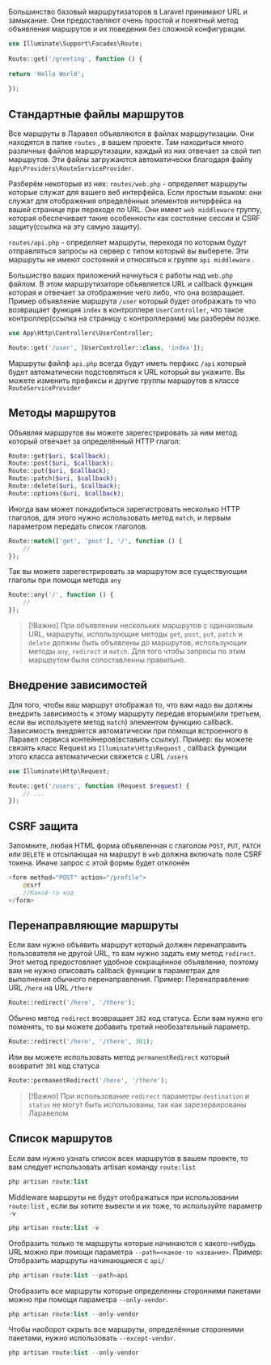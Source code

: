 Большинство базовый маршрутизаторов в Laravel принимают URL и замыкание. Они предоставляют очень простой и понятный метод объявления маршрутов и их поведения без сложной конфигурации.  
  
```php  
use Illuminate\Support\Facades\Route;  
  
Route::get('/greeting', function () {  
  
return 'Hello World';  
  
});  
```

## Стандартные файлы маршрутов 

Все маршруты в Ларавел объявляются в файлах маршрутизации. Они находятся в папке
`routes` , в вашем проекте. Там находиться много различных файлов маршрутизации, каждый из них отвечает за свой тип маршрутов. Эти файлы загружаются автоматически благодаря файлу `App\Providers\RouteServiceProvider`. 


Разберём некоторые из них:
`routes/web.php`  -  определяет маршруты которые служат для вашего веб интерфейса. Если простым языком: они служат для отображения определённых элементов интерфейса на вашей странице при переходе по URL. Они имеет `web middleware` группу, которая обеспечивает такие особенности как состояние сессии и CSRF защиту(ссылка на эту самую защиту). 

`routes/api.php`  - определяет маршруты, переходя по которым будут отправляться запросы на сервер с типом который вы выберете. Эти маршруты не имеют состояний и относяться к группе `api middleware` .

Большиство ваших приложений начнуться с работы над `web.php` файлом. В этом маршрутизаторе объявляется URL и callback функция которая и отвечает за отображение чего либо, что она возвращает. Пример объявление маршрута `/user` который будет отображать то что возвращает функция `index` в контроллере `UserController`, что такое контроллер(ссылка на страницу с контроллерами) мы разберём позже.

```php
use App\Http\Controllers\UserController;

Route::get('/user', [UserController::class, 'index']);
```

Маршруты файлф `api.php` всегда будут иметь перфикс `/api` который будет автоматически подстовляться к URL который вы укажите. Вы можете изменить префиксы и другие группы маршрутов в классе ``RouteServiceProvider``

## Методы маршрутов

Объявляя маршрутов вы можете зарегестрировать за ним метод который отвечает за определённый HTTP глагол:

```php 
Route::get($uri, $callback);
Route::post($uri, $callback);
Route::put($uri, $callback);
Route::patch($uri, $callback);
Route::delete($uri, $callback);
Route::options($uri, $callback);
```

Иногда вам может понадобиться зарегистровать несколько HTTP глаголов, для этого 
нужно использовать метод `match`, и первым параметром передать список глаголов.

```php
Route::match(['get', 'post'], '/', function () {
	//
});
```

Так вы можете зарегестрировать за маршрутом все существующии глаголы при помощи метода `any`

```php
Route::any('/', function () {
	//
});
```

>[!Важно]
>При объявлении нескольких маршрутов с одинаковым URL, маршруты, использующие методы `get`,  `post`, `put`, `patch` и `delete` должны быть объявлены до маршрутов, использующих методы `any`, `redirect` и `match`. Для того чтобы запросы по этим маршрутом были сопоставленны правильно.

## Внедрение зависимостей

Для того, чтобы ваш маршрут отображал то, что вам надо вы должны внедрить зависимость к этому маршруту передав вторым(или третьем, если вы используете метод `match`) элементом функцию callback. Зависимость внедряется автоматически при помощи встроенного в Ларавел сервиса контейнеров(вставить ссылку). Пример: вы можете связять класс Request из `Illuminate\Http\Request` , callback функции этого класса автоматически свяжется с URL `/users`

```php
use Illuminate\Http\Request;

Route::get('/users', function (Request $request) {
	// ...
});
```

## CSRF защита

Запомните, любая HTML форма объявленная с глаголом `POST`, `PUT`, `PATCH` или `DELETE` 
и отсылающая на маршрут в  `web`  должна включать поле CSRF токена. Иначе запрос с этой формы будет отклонён

```php
<form method="POST" action="/profile">
	@csrf
	//Какой-то код
</form>
```

## Перенаправляющие маршруты

Если вам нужно объявить маршрут который должен перенаправить пользователя не другой URL, то вам нужно задать ему метод `redirect`. Этот метод предостовляет удобное сокращённое объявление, поэтому вам не нужно описовать callback функции в параметрах для выполнения обычного перенаправления. Пример: Перенаправление URL `/here` на URL
`/there`

```php 
Route::redirect('/here', '/there');
```

Обычно метод `redirect` возвращает `302` код статуса. Если вам нужно его поменять, то вы можете добавить третий необезательный параметр.

```php
Route::redirect('/here', '/there', 301);
```

Или вы можете использовать метод `permanentRedirect` который возвратит `301` код статуса

```php
Route::permanentRedirect('/here', '/there');
```

>[!Важно]
>При использование `redirect` параметры `destination` и `status` не могут быть использованы, так как зарезервированы Ларавелом

## Список маршрутов

Если вам нужно узнать список всех маршрутов в вашем проекте, то вам следует использовать artisan команду `route:list`

```php
php artisan route:list
```

Middleware маршруты не будут отображаться при использовании `route:list` , если вы хотите вывести и их тоже, то используйте параметр `-v` 

```php
php artisan route:list -v
```

Отобразить только те маршруты которые начинаются с какого-нибудь URL можно
при помощи параметра `--path=<какое-то название>`. Пример: Отобразить маршруты начинающиеся с `api/`

```php
php artisan route:list --path=api
```

Отобразить все маршруты которые определенны сторонними пакетами можно при помощи параметра `--only-vendor`.

```php
php artisan route:list --only-vendor
```

Чтобы наоборот скрыть все маршруты, определённые сторонними пакетами, нужно использовать `--except-vendor`.

```php
php artisan route:list --only-vendor
```
